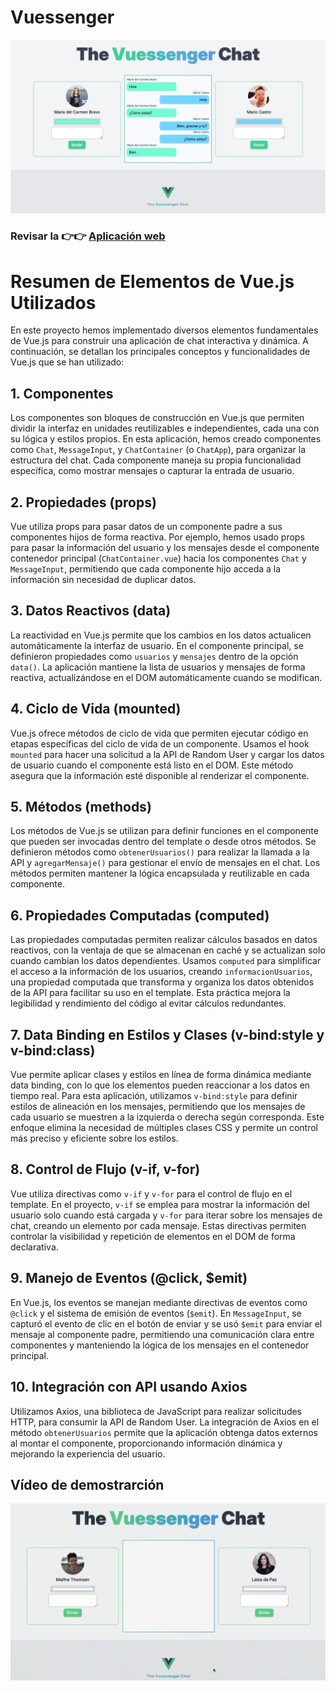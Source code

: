 # Vuessenger

![Captura de la aplicación web Vuessenger](./public/vuessenger.jpg)


### Revisar la 👉👉 [Aplicación web](https://vuessenger.vercel.app/)

# Resumen de Elementos de Vue.js Utilizados

En este proyecto hemos implementado diversos elementos fundamentales de Vue.js para construir una aplicación de chat interactiva y dinámica. A continuación, se detallan los principales conceptos y funcionalidades de Vue.js que se han utilizado:

## 1. Componentes

Los componentes son bloques de construcción en Vue.js que permiten dividir la interfaz en unidades reutilizables e independientes, cada una con su lógica y estilos propios. En esta aplicación, hemos creado componentes como `Chat`, `MessageInput`, y `ChatContainer` (o `ChatApp`), para organizar la estructura del chat. Cada componente maneja su propia funcionalidad específica, como mostrar mensajes o capturar la entrada de usuario.

## 2. Propiedades (props)

Vue utiliza props para pasar datos de un componente padre a sus componentes hijos de forma reactiva. Por ejemplo, hemos usado props para pasar la información del usuario y los mensajes desde el componente contenedor principal (`ChatContainer.vue`) hacia los componentes `Chat` y `MessageInput`, permitiendo que cada componente hijo acceda a la información sin necesidad de duplicar datos.

## 3. Datos Reactivos (data)

La reactividad en Vue.js permite que los cambios en los datos actualicen automáticamente la interfaz de usuario. En el componente principal, se definieron propiedades como `usuarios` y `mensajes` dentro de la opción `data()`. La aplicación mantiene la lista de usuarios y mensajes de forma reactiva, actualizándose en el DOM automáticamente cuando se modifican.

## 4. Ciclo de Vida (mounted)

Vue.js ofrece métodos de ciclo de vida que permiten ejecutar código en etapas específicas del ciclo de vida de un componente. Usamos el hook `mounted` para hacer una solicitud a la API de Random User y cargar los datos de usuario cuando el componente está listo en el DOM. Este método asegura que la información esté disponible al renderizar el componente.

## 5. Métodos (methods)

Los métodos de Vue.js se utilizan para definir funciones en el componente que pueden ser invocadas dentro del template o desde otros métodos. Se definieron métodos como `obtenerUsuarios()` para realizar la llamada a la API y `agregarMensaje()` para gestionar el envío de mensajes en el chat. Los métodos permiten mantener la lógica encapsulada y reutilizable en cada componente.

## 6. Propiedades Computadas (computed)

Las propiedades computadas permiten realizar cálculos basados en datos reactivos, con la ventaja de que se almacenan en caché y se actualizan solo cuando cambian los datos dependientes. Usamos `computed` para simplificar el acceso a la información de los usuarios, creando `informacionUsuarios`, una propiedad computada que transforma y organiza los datos obtenidos de la API para facilitar su uso en el template. Esta práctica mejora la legibilidad y rendimiento del código al evitar cálculos redundantes.

## 7. Data Binding en Estilos y Clases (v-bind:style y v-bind:class)

Vue permite aplicar clases y estilos en línea de forma dinámica mediante data binding, con lo que los elementos pueden reaccionar a los datos en tiempo real. Para esta aplicación, utilizamos `v-bind:style` para definir estilos de alineación en los mensajes, permitiendo que los mensajes de cada usuario se muestren a la izquierda o derecha según corresponda. Este enfoque elimina la necesidad de múltiples clases CSS y permite un control más preciso y eficiente sobre los estilos.

## 8. Control de Flujo (v-if, v-for)

Vue utiliza directivas como `v-if` y `v-for` para el control de flujo en el template. En el proyecto, `v-if` se emplea para mostrar la información del usuario solo cuando está cargada y `v-for` para iterar sobre los mensajes de chat, creando un elemento por cada mensaje. Estas directivas permiten controlar la visibilidad y repetición de elementos en el DOM de forma declarativa.

## 9. Manejo de Eventos (@click, $emit)

En Vue.js, los eventos se manejan mediante directivas de eventos como `@click` y el sistema de emisión de eventos (`$emit`). En `MessageInput`, se capturó el evento de clic en el botón de enviar y se usó `$emit` para enviar el mensaje al componente padre, permitiendo una comunicación clara entre componentes y manteniendo la lógica de los mensajes en el contenedor principal.

## 10. Integración con API usando Axios

Utilizamos Axios, una biblioteca de JavaScript para realizar solicitudes HTTP, para consumir la API de Random User. La integración de Axios en el método `obtenerUsuarios` permite que la aplicación obtenga datos externos al montar el componente, proporcionando información dinámica y mejorando la experiencia del usuario.

## Vídeo de demostrarción

![Video de demostración](./public/vuessenger.gif)